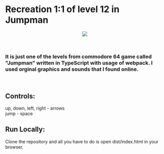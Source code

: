 # Recreation 1:1 of level 12 in Jumpman
<p align="center">
    <img src="https://www.c64-wiki.com/images/e/e6/Jumpman_Animation_Titel.GIF">
</p>
<br>

### It is just one of the levels from commodore 64 game called "Jumpman" written in TypeScript with usage of webpack. I used orginal graphics and sounds that I found online.
<br>

## Controls:
up, down, left, right - arrows <br>
jump - space
<br>

## Run Locally:

Clone the repository and all you have to do is open dist/index.html in your browser.
